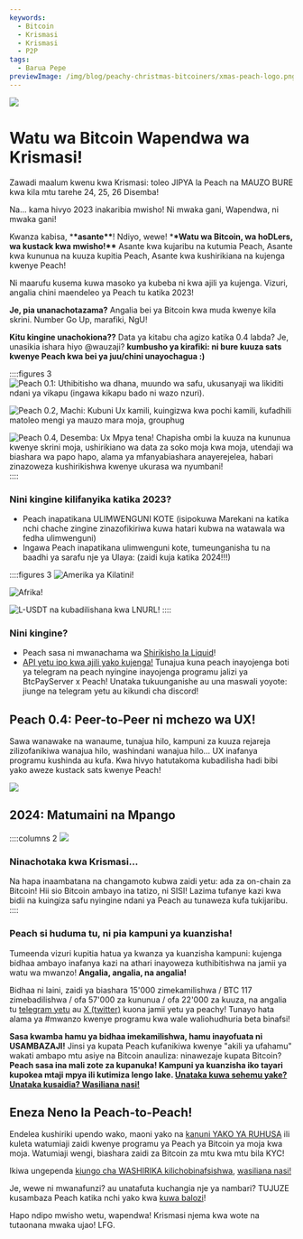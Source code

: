 ```yaml
---
keywords:
  - Bitcoin
  - Krismasi
  - Krismasi
  - P2P
tags:
  - Barua Pepe
previewImage: /img/blog/peachy-christmas-bitcoiners/xmas-peach-logo.png
---
```


![](/img/blog/peachy-christmas-bitcoiners/xmas-peach-logo.png)

# Watu wa Bitcoin Wapendwa wa Krismasi!

Zawadi maalum kwenu kwa Krismasi: toleo JIPYA la Peach na MAUZO BURE kwa kila mtu tarehe 24, 25, 26 Disemba!

Na... kama hivyo 2023 inakaribia mwisho! Ni mwaka gani, Wapendwa, ni mwaka gani!

Kwanza kabisa, \***\*asante\*\***! Ndiyo, wewe! \***\*Watu wa Bitcoin, wa hoDLers, wa kustack kwa mwisho!\*\*** Asante kwa kujaribu na kutumia Peach, Asante kwa kununua na kuuza kupitia Peach, Asante kwa kushirikiana na kujenga kwenye Peach!

Ni maarufu kusema kuwa masoko ya kubeba ni kwa ajili ya kujenga. Vizuri, angalia chini maendeleo ya Peach tu katika 2023!

**Je, pia unanachotazama?** Angalia bei ya Bitcoin kwa muda kwenye kila skrini. Number Go Up, marafiki, NgU!

**Kitu kingine unachokiona??** Data ya kitabu cha agizo katika 0.4 labda? Je, unasikia ishara hiyo @wauzaji? **kumbusho ya kirafiki: ni bure kuuza sats kwenye Peach kwa bei ya juu/chini unayochagua :)**

::::figures 3
![Peach 0.1: Uthibitisho wa dhana, muundo wa safu, ukusanyaji wa likiditi ndani ya vikapu (ingawa kikapu bado ni wazo nzuri).](/img/blog/peachy-christmas-bitcoiners/peach-0-1.png)

![Peach 0.2, Machi: Kubuni Ux kamili, kuingizwa kwa pochi kamili, kufadhili matoleo mengi ya mauzo mara moja, grouphug](/img/blog/peachy-christmas-bitcoiners/peach-0-2.jpeg)

![Peach 0.4, Desemba: Ux Mpya tena! Chapisha ombi la kuuza na kununua kwenye skrini moja, ushirikiano wa data za soko moja kwa moja, utendaji wa biashara wa papo hapo, alama ya mfanyabiashara anayerejelea, habari zinazoweza kushirikishwa kwenye ukurasa wa nyumbani!](/img/blog/peachy-christmas-bitcoiners/peach-0-4.jpeg)
::::

### Nini kingine kilifanyika katika 2023?

- Peach inapatikana ULIMWENGUNI KOTE (isipokuwa Marekani na katika nchi chache zingine zinazofikiriwa kuwa hatari kubwa na watawala wa fedha ulimwenguni)
- Ingawa Peach inapatikana ulimwenguni kote, tumeunganisha tu na baadhi ya sarafu nje ya Ulaya: (zaidi kuja katika 2024!!!)

::::figures 3
![Amerika ya Kilatini!](/img/blog/peachy-christmas-bitcoiners/peach-latam.jpeg)

![Afrika!](/img/blog/peachy-christmas-bitcoiners/peach-africa.jpeg)

![L-USDT na kubadilishana kwa LNURL!](/img/blog/peachy-christmas-bitcoiners/peach-swaps.jpeg)
::::

### Nini kingine?

- Peach sasa ni mwanachama wa [Shirikisho la Liquid](https://twitter.com/peachbitcoin/status/1735144113467482500)!
- [API yetu ipo kwa ajili yako kujenga!](https://docs.peachbitcoin.com/#introduction) Tunajua kuna peach inayojenga boti ya telegram na peach nyingine inayojenga programu jalizi ya BtcPayServer x Peach! Unataka tukuunganishe au una maswali yoyote: jiunge na telegram yetu au kikundi cha discord!

## Peach 0.4: Peer-to-Peer ni mchezo wa UX!

Sawa wanawake na wanaume, tunajua hilo, kampuni za kuuza rejareja zilizofanikiwa wanajua hilo, washindani wanajua hilo... UX inafanya programu kushinda au kufa. Kwa hivyo hatutakoma kubadilisha hadi bibi yako aweze kustack sats kwenye Peach!

[![](/img/blog/peachy-christmas-bitcoiners/youtube-preview.png)](https://www.youtube.com/watch?v=ltqPTBjvX88)

## 2024: Matumaini na Mpango

::::columns 2
![](/img/blog/peachy-christmas-bitcoiners/all-i-want-for-christmas.png)

<div>
    <h3>Ninachotaka kwa Krismasi...</h3>
    Na hapa inaambatana na changamoto kubwa zaidi yetu: ada za on-chain za Bitcoin! Hii sio Bitcoin ambayo ina tatizo, ni SISI! 
    Lazima tufanye kazi kwa bidii na kuingiza safu nyingine ndani ya Peach au tunaweza kufa tukijaribu.
</div>
::::

### Peach si huduma tu, ni pia kampuni ya kuanzisha!

Tumeenda vizuri kupitia hatua ya kwanza ya kuanzisha kampuni: kujenga bidhaa ambayo inafanya kazi na athari inayoweza kuthibitishwa na jamii ya watu wa mwanzo! **Angalia, angalia, na angalia!**

Bidhaa ni laini, zaidi ya biashara 15'000 zimekamilishwa / BTC 117 zimebadilishwa / ofa 57'000 za kununua / ofa 22'000 za kuuza, na angalia tu [telegram yetu](https://t.me/peachtopeach) au [X (twitter)](https://twitter.com/peachbitcoin) kuona jamii yetu ya peachy! Tunayo hata alama ya #mwanzo kwenye programu kwa wale waliohudhuria beta binafsi!

**Sasa kwamba hamu ya bidhaa imekamilishwa, hamu inayofuata ni USAMBAZAJI!** Jinsi ya kupata Peach kufanikiwa kwenye "akili ya ufahamu" wakati ambapo mtu asiye na Bitcoin anauliza: ninawezaje kupata Bitcoin?
**Peach sasa ina mali zote za kupanuka! Kampuni ya kuanzisha iko tayari kupokea mtaji mpya ili kutimiza lengo lake. [Unataka kuwa sehemu yake? Unataka kusaidia? Wasiliana nasi!](mailto:hello@peachbitcoin.com?subject=Scaling%20Peach)**

## Eneza Neno la Peach-to-Peach!

Endelea kushiriki upendo wako, maoni yako na [kanuni YAKO YA RUHUSA](https://peachbitcoin.com/new-users/) ili kuleta watumiaji zaidi kwenye programu ya Peach ya Bitcoin ya moja kwa moja. Watumiaji wengi, biashara zaidi za Bitcoin za mtu kwa mtu bila KYC!

Ikiwa ungependa [kiungo cha WASHIRIKA kilichobinafsishwa](https://peachbitcoin.com/for-businesses/), [wasiliana nasi!](mailto:hello@peachbitcoin.com?subject=I'd%20like%20to%20become%20an%20affiliate!&body=Hi,%0AHapa%20kuna%20PeachID%20yangu:%20)

Je, wewe ni mwanafunzi? au unatafuta kuchangia nje ya nambari? TUJUZE kusambaza Peach katika nchi yako kwa [kuwa balozi](https://peachbitcoin.com/join-us/)!

Hapo ndipo mwisho wetu, wapendwa!
Krismasi njema kwa wote na tutaonana mwaka ujao!
LFG.
